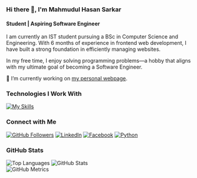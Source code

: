 ### Hi there 👋, I'm Mahmudul Hasan Sarkar
#### Student | Aspiring Software Engineer

I am currently an IST student pursuing a BSc in Computer Science and Engineering. With 6 months of experience in frontend web development, I have built a strong foundation in efficiently managing websites.

In my free time, I enjoy solving programming problems—a hobby that aligns with my ultimate goal of becoming a Software Engineer.

🔭 I’m currently working on [my personal webpage](https://mahmud256-assignment-9.netlify.app/).

### Technologies I Work With

[![My Skills](https://skillicons.dev/icons?i=aws,gcp,azure,react,vue,flutter&perline=3)](https://skillicons.dev)


### Connect with Me
[![GitHub Followers](https://img.shields.io/github/followers/Mahmud256?style=social)](https://github.com/Mahmud256)
[![LinkedIn](https://img.shields.io/badge/LinkedIn-Mahmudul-blue)](https://www.linkedin.com/in/Mahmudul/)
[![Facebook](https://img.shields.io/badge/Facebook-Mahmudul-blue)](https://www.facebook.com/Mahmudul)
[![Python](https://img.shields.io/badge/Python-Intermediate-yellow)](https://www.python.org/)  

### GitHub Stats
![Top Languages](https://github-readme-stats.vercel.app/api/top-langs/?username=Mahmud256)
![GitHub Stats](https://github-readme-stats.vercel.app/api?username=Mahmud256&show_icons=true)  
![GitHub Metrics](https://metrics.lecoq.io/Mahmud256)
